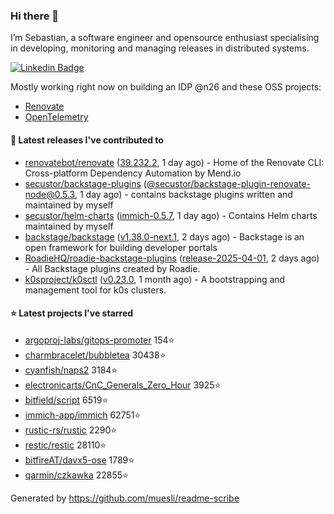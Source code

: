 ### Hi there 👋

I’m Sebastian, a software engineer and opensource enthusiast specialising in developing, monitoring and managing releases in distributed systems.    

[![Linkedin Badge](https://img.shields.io/badge/-LinkedIn-blue?style=flat&logo=Linkedin&logoColor=white&link=https://www.linkedin.com/in/sebastian-poxhofer/)](https://www.linkedin.com/in/sebastian-poxhofer/)

Mostly working right now on building an IDP @n26 and these OSS projects:
- [Renovate](https://github.com/renovatebot/renovate)
- [OpenTelemetry](https://github.com/open-telemetry)



#### 🚀 Latest releases I've contributed to

- [renovatebot/renovate](https://github.com/renovatebot/renovate) ([39.232.2](https://github.com/renovatebot/renovate/releases/tag/39.232.2), 1 day ago) - Home of the Renovate CLI: Cross-platform Dependency Automation by Mend.io
- [secustor/backstage-plugins](https://github.com/secustor/backstage-plugins) ([@secustor/backstage-plugin-renovate-node@0.5.3](https://github.com/secustor/backstage-plugins/releases/tag/%40secustor/backstage-plugin-renovate-node%400.5.3), 1 day ago) - contains backstage plugins written and maintained by myself
- [secustor/helm-charts](https://github.com/secustor/helm-charts) ([immich-0.5.7](https://github.com/secustor/helm-charts/releases/tag/immich-0.5.7), 1 day ago) - Contains Helm charts maintained by myself
- [backstage/backstage](https://github.com/backstage/backstage) ([v1.38.0-next.1](https://github.com/backstage/backstage/releases/tag/v1.38.0-next.1), 2 days ago) - Backstage is an open framework for building developer portals
- [RoadieHQ/roadie-backstage-plugins](https://github.com/RoadieHQ/roadie-backstage-plugins) ([release-2025-04-01](https://github.com/RoadieHQ/roadie-backstage-plugins/releases/tag/release-2025-04-01), 2 days ago) - All Backstage plugins created by Roadie.
- [k0sproject/k0sctl](https://github.com/k0sproject/k0sctl) ([v0.23.0](https://github.com/k0sproject/k0sctl/releases/tag/v0.23.0), 1 month ago) - A bootstrapping and management tool for k0s clusters.

#### ⭐ Latest projects I've starred

- [argoproj-labs/gitops-promoter](https://github.com/argoproj-labs/gitops-promoter) 154⭐
- [charmbracelet/bubbletea](https://github.com/charmbracelet/bubbletea) 30438⭐
- [cyanfish/naps2](https://github.com/cyanfish/naps2) 3184⭐
- [electronicarts/CnC_Generals_Zero_Hour](https://github.com/electronicarts/CnC_Generals_Zero_Hour) 3925⭐
- [bitfield/script](https://github.com/bitfield/script) 6519⭐
- [immich-app/immich](https://github.com/immich-app/immich) 62751⭐
- [rustic-rs/rustic](https://github.com/rustic-rs/rustic) 2290⭐
- [restic/restic](https://github.com/restic/restic) 28110⭐
- [bitfireAT/davx5-ose](https://github.com/bitfireAT/davx5-ose) 1789⭐
- [qarmin/czkawka](https://github.com/qarmin/czkawka) 22855⭐



Generated by https://github.com/muesli/readme-scribe

